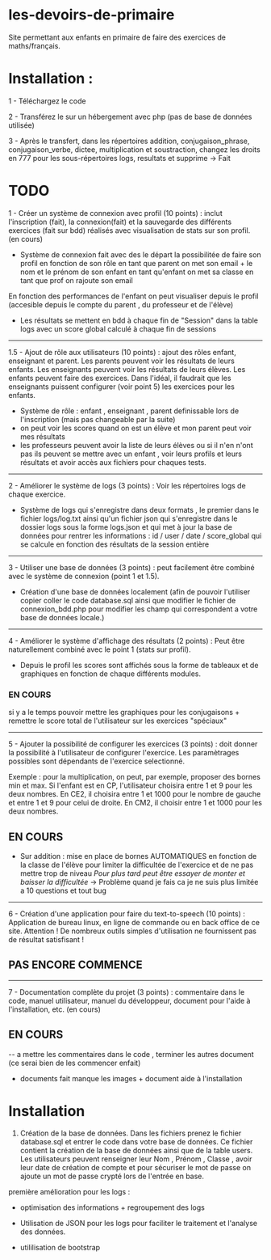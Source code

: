 # les-devoirs-de-primaire
Site permettant aux enfants en primaire de faire des exercices de maths/français.

# Installation :
1 - Téléchargez le code

2 - Transférez le sur un hébergement avec php (pas de base de données utilisée)

3 - Après le transfert, dans les répertoires addition, conjugaison_phrase, conjugaison_verbe, dictee, multiplication et soustraction, changez les droits en 777 pour les sous-répertoires logs, resultats et supprime → Fait

# TODO
1 - Créer un système de connexion avec profil (10 points) : inclut l'inscription (fait), la connexion(fait) et la sauvegarde des différents exercices (fait sur bdd) réalisés avec visualisation de stats sur son profil. (en cours)
- Système de connexion fait avec des le départ la possibilitée de faire son profil en fonction de son rôle
    en tant que parent on met son email + le nom et le prénom de son enfant 
    en tant qu'enfant on met sa classe 
    en tant que prof on rajoute son email

En fonction des performances de l'enfant on peut visualiser depuis le profil (accesible depuis le compte du parent , du professeur et de l'élève)
- Les résultats se mettent en bdd à chaque fin de "Session" dans la table logs avec un score global calculé à chaque fin de sessions
---

1.5 - Ajout de rôle aux utilisateurs (10 points) : ajout des rôles enfant, enseignant et parent. Les parents peuvent voir les résultats de leurs enfants. Les enseignants peuvent voir les résultats de leurs élèves. Les enfants peuvent faire des exercices. Dans l'idéal, il faudrait que les enseignants puissent configurer (voir point 5) les exercices pour les enfants.

- Système de rôle : enfant , enseignant , parent definissable lors de l'inscription (mais pas changeable par la suite)
- on peut voir les scores quand on est un élève et mon parent peut voir mes résultats
- les professeurs peuvent avoir la liste de leurs élèves ou si il n'en n'ont pas ils peuvent se mettre avec un enfant , voir leurs profils et leurs résultats et avoir accès aux fichiers pour chaques tests.

---
2 - Améliorer le système de logs (3 points) : Voir les répertoires logs de chaque exercice. 

- Système de logs qui s'enregistre dans deux formats , le premier dans le fichier logs/log.txt ainsi qu'un fichier json qui s'enregistre dans le dossier logs sous la forme logs.json et qui met à jour la base de données pour rentrer les informations : id / user / date / score_global qui se calcule en fonction des résultats de la session entière 

---

3 - Utiliser une base de données (3 points) : peut facilement être combiné avec le système de connexion (point 1 et 1.5). 

- Création d'une base de données localement (afin de pouvoir l'utiliser copier coller le code database.sql ainsi que modifier le fichier de connexion_bdd.php pour modifier les champ qui correspondent a votre base de données locale.)

---
4 - Améliorer le système d'affichage des résultats (2 points) : Peut être naturellement combiné avec le point 1 (stats sur profil).

- Depuis le profil les scores sont affichés sous la forme de tableaux et de graphiques en fonction de chaque différents modules.

### EN COURS

si y a le temps pouvoir mettre les graphiques pour les conjugaisons + remettre le score total de l'utilisateur sur les exercices "spéciaux"

---
5 - Ajouter la possibilité de configurer les exercices (3 points) : doit donner la possibilité à l'utilisateur de configurer l'exercice. Les paramètrages possibles sont dépendants de l'exercice selectionné. 

Exemple : pour la multiplication, on peut, par exemple, proposer des bornes min et max. Si l'enfant est en CP, l'utilisateur choisira entre 1 et 9 pour les deux nombres. En CE2, il choisira entre 1 et 1000 pour le nombre de gauche et entre 1 et 9 pour celui de droite. En CM2, il choisir entre 1 et 1000 pour les deux nombres.

## EN COURS

- Sur addition : mise en place de bornes AUTOMATIQUES en fonction de la classe de l'élève pour limiter la difficultée de l'exercice et de ne pas mettre trop de niveau 
        *Pour plus tard peut être essayer de monter et baisser la difficultée* → Problème quand je fais ca je ne suis plus limitée a 10 questions et tout bug

--- 

6 - Création d'une application pour faire du text-to-speech (10 points) : Application de bureau linux, en ligne de commande ou en back office de ce site. Attention ! De nombreux outils simples d'utilisation ne fournissent pas de résultat satisfisant !

## PAS ENCORE COMMENCE 

---
7 - Documentation complète du projet (3 points) : commentaire dans le code, manuel utilisateur, manuel du développeur, document pour l'aide à l'installation, etc. (en cours)

## EN COURS 
-- a mettre les commentaires dans le code , terminer les autres document (ce serai bien de les commencer enfait)
- documents fait manque les images + document aide à l'installation


# Installation 

1) Création de la base de données. Dans les fichiers prenez le fichier database.sql et entrer le code dans votre base de données. 
Ce fichier contient la création de la base de données ainsi que de la table users. Les utilisateurs peuvent renseigner leur Nom , Prénom , Classe , avoir leur date de création de compte et pour sécuriser le mot de passe on ajoute un mot de passe crypté lors de l'entrée en base.


première amélioration pour les logs : 
- optimisation  des informations + regroupement des logs 

- Utilisation de  JSON pour les logs pour faciliter le traitement et l'analyse des données. 



- utililisation de bootstrap